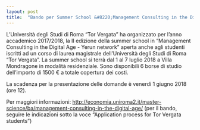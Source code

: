 ```yaml
---
layout: post
title:  "Bando per Summer School &#8220;Management Consulting in the Digital Age - Yerun Network&#8221;"
---
```


L’Università degli Studi di Roma “Tor Vergata” ha organizzato per l’anno accademico 2017/2018, la II edizione della summer school in “Management Consulting in the Digital Age - Yerun network” aperta anche agli studenti iscritti ad un corso di laurea magistrale dell’Università degli Studi di Roma “Tor Vergata”. La summer school si terrà dal 1 al 7 luglio 2018 a Villa Mondragone in modalità residenziale.
Sono disponibili 6 borse di studio dell’importo di 1500 € a totale copertura dei costi.

La scadenza per la presentazione delle domande è venerdì 1 giugno 2018 (ore 12).

Per maggiori informazioni: <http://economia.uniroma2.it/master-science/ba/management-consulting-in-the-digital-age/>
(per il bando, seguire le indicazioni sotto la voce “Application process for Tor Vergata students”)
